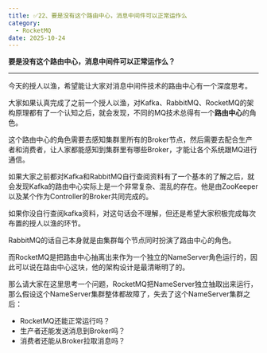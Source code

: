 ```yaml
---
title: ✅22、要是没有这个路由中心，消息中间件可以正常运作么
category:
  - RocketMQ
date: 2025-10-24
---
```


<!-- more -->


**要是没有这个路由中心，消息中间件可以正常运作么？**

---

今天的授人以渔，希望能让大家对消息中间件技术的路由中心有一个深度思考。

大家如果认真完成了之前一个授人以渔，对Kafka、RabbitMQ、RocketMQ的架构原理都有了一个认知之后，就会发现，不同的MQ技术总得有一个**路由中心**的角色。

这个路由中心的角色需要去感知集群里所有的Broker节点，然后需要去配合生产者和消费者，让人家都能感知到集群里有哪些Broker，才能让各个系统跟MQ进行通信。

如果大家之前都对Kafka和RabbitMQ自行查阅资料有了一个基本的了解之后，就会发现Kafka的路由中心实际上是一个非常复杂、混乱的存在。他是由ZooKeeper以及某个作为Controller的Broker共同完成的。

如果你没自行查阅kafka资料，对这句话会不理解，但还是希望大家积极完成每次布置的授人以渔的环节。

RabbitMQ的话自己本身就是由集群每个节点同时扮演了路由中心的角色。

而RocketMQ是把路由中心抽离出来作为一个独立的NameServer角色运行的，因此可以说在路由中心这块，他的架构设计是最清晰明了的。

那么请大家在这里思考一个问题，RocketMQ把NameServer独立抽取出来运行，那么假设这个NameServer集群整体都故障了，失去了这个NameServer集群之后：

- RocketMQ还能正常运行吗？
- 生产者还能发送消息到Broker吗？
- 消费者还能从Broker拉取消息吗？